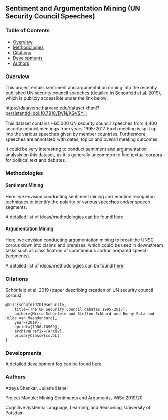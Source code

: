 ## Sentiment and Argumentation Mining (UN Security Council Speeches)

### Table of Contents

* [Overview](#Overview)
* [Methodologies](#Methodologies)
* [Citations](#Citations)
* [Developments](#Developments)
* [Authors](#Authors)

### Overview

This project entails sentiment and argumentation mining into the recently published UN security council speeches (detailed in [Schönfeld et al. 2019](#Citations)), which is publicly accessible under the link below:

https://dataverse.harvard.edu/dataset.xhtml?persistentId=doi:10.7910/DVN/KGVSYH

This dataset contains ~65,000 UN security council speeches from 4,400 security council meetings from years 1995-2017. Each meeting is split up into the various speeches given by member countries. Furthermore, speeches are annotated with dates, topics and overall meeting outcomes.

It could be very interesting to conduct sentiment and argumentation analysis on this dataset, as it is generally uncommon to find textual corpora for political text and debates.

### Methodologies

#### Sentiment Mining

Here, we envision conducting sentiment mining and emotion recogniton techniques to identify the polarity of various speeches and/or speech segments.

A detailed list of ideas/methodologies can be found [here](/docs/sentiment.md)

#### Argumentation Mining

Here, we envision conducting argumentation mining to break the UNSC corpus down into claims and premises; which could be used in downstream tasks such as classification of spontaneous and/or prepared speech (segments). 

A detailed list of ideas/methodologies can be found [here](/docs/arguments.md)

### Citations

Schönfeld et al. 2019 (paper describing creation of UN security council corpus)

```
@misc{schnfeld2019security,
    title={The UN Security Council debates 1995-2017},
    author={Mirco Schönfeld and Steffen Eckhard and Ronny Patz and Hilde van Meegdenburg},
    year={2019},
    eprint={1906.10969},
    archivePrefix={arXiv},
    primaryClass={cs.DL}
}
```

### Developments

A detailed development log can be found [here](/docs/todos.md).

### Authors

Atreya Shankar, Juliane Hanel

Project Module: Mining Sentiments and Arguments, WiSe 2019/20

Cognitive Systems: Language, Learning, and Reasoning, University of Potsdam
